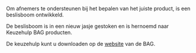 Om afnemers te ondersteunen bij het bepalen van het juiste product, is een beslisboom ontwikkeld.  

De beslisboom is in een nieuw jasje gestoken en is hernoemd naar Keuzehulp BAG producten.

De keuzehulp kunt u downloaden op de [website](https://www.kadaster.nl/-/keuzehulp-bag-producten) van de BAG.
  
